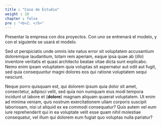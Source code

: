 ```yaml
---
title : "Caso de Estudio"
weight : 10
chapter : false
pre : "<b>2. </b>"
---
```


Presentar la empresa con dos proyectos. Con uno se entrenará el modelo, y con el siguiente se usará el modelo.




Sed ut perspiciatis unde omnis iste natus error sit voluptatem accusantium doloremque laudantium, totam rem aperiam, eaque ipsa quae ab (*illo*) inventore veritatis et quasi architecto beatae vitae dicta sunt explicabo. Nemo enim ipsam voluptatem quia voluptas sit aspernatur aut odit aut fugit, sed quia consequuntur magni dolores eos qui ratione voluptatem sequi nesciunt. 

Neque porro quisquam est, qui dolorem ipsum quia dolor sit amet, consectetur, adipisci velit, sed quia non numquam eius modi tempora incidunt ut labore et (**dolore**) magnam aliquam quaerat voluptatem. Ut enim ad minima veniam, quis nostrum exercitationem ullam corporis suscipit laboriosam, nisi ut aliquid ex ea commodi consequatur? Quis autem vel eum iure reprehenderit qui in ea voluptate velit esse quam nihil molestiae consequatur, vel illum qui dolorem eum fugiat quo voluptas nulla pariatur?